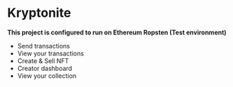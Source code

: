 # Kryptonite
**This project is configured to run on Ethereum Ropsten (Test environment)**

- Send transactions
- View your transactions
- Create & Sell NFT
- Creator dashboard
- View your collection 
